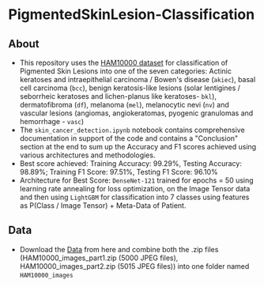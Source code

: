 # PigmentedSkinLesion-Classification

## About
- This repository uses the [HAM10000 dataset](https://doi.org/10.7910/DVN/DBW86T) for classification of Pigmented Skin Lesions into one of the seven categories: Actinic keratoses and intraepithelial carcinoma / Bowen's disease (`akiec`), basal cell carcinoma (`bcc`), benign keratosis-like lesions (solar lentigines / seborrheic keratoses and lichen-planus like keratoses- `bkl`), dermatofibroma (`df`), melanoma (`mel`), melanocytic nevi (`nv`) and vascular lesions (angiomas, angiokeratomas, pyogenic granulomas and hemorrhage - `vasc`)
- The `skin_cancer_detection.ipynb` notebook contains comprehensive documentation in support of the code and contains a "Conclusion" section at the end to sum up the Accuracy and F1 scores achieved using various architectures and methodologies.
- Best score achieved: Training Accuracy: 99.29%, Testing Accuracy: 98.89%; Training F1 Score: 97.51%, Testing F1 Score: 96.10%
- Architecture for Best Score: `DenseNet-121` trained for epochs = 50 using learning rate annealing for loss optimization, on the Image Tensor data and then using `LightGBM` for classification into 7 classes using features as P(Class / Image Tensor) + Meta-Data of Patient.

## Data
- Download the [Data](https://doi.org/10.7910/DVN/DBW86T) from here and combine both the .zip files (HAM10000_images_part1.zip (5000 JPEG files), HAM10000_images_part2.zip (5015 JPEG files)) into one folder named `HAM10000_images`
